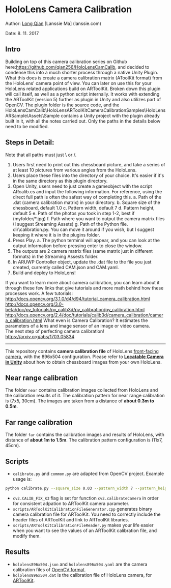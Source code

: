 HoloLens Camera Calibration
===
Author: [Long Qian](http://longqian.me/aboutme)
[Lanssie Ma] (lanssie.com)

Date: 8. 11. 2017

## Intro
Building on top of this camera calibration series on Github here:https://github.com/qian256/HoloLensCamCalib, and decided to condense this into a much shorter process through a native Unity Plugin. What this does is create a camera calibration matrix (AToolKit format) from the HoloLens' camera point of view. You can later on use this for your HoloLens related applications build on ARToolKit. 
Broken down this plugin will call itself, as well as a python script internally. It works with extending the ARToolKit (version 5) further as plugin in Unity and also utilizes part of OpenCV.
The plugin folder is the source code, and the HoloLensCamCalib\HoloLensARToolKitCameraCalibrationSamples\HoloLensARSample\Assets\Sample contains a Unity project with the plugin already built in it, with all the notes carried out. Only the paths in the details below need to be modified.

## Steps in Detail:
Note that all paths must just \\ or /. 
1. Users first need to print out this chessboard picture, and take a series of at least 10 pictures from various angles from the HoloLens. 
2. Users place these files into the directory of your choice. It's easier if it's in the same directory as this plugin directory.  
3. Open Unity, users need to just create a gameobject with the script ARcalib.cs and input the following information. For reference, using the direct full path is often the safest way of completing this. 
	a. Path of the .dat (camera calibration matrix) in your directory.
	b. Square size of the chessboard, default 1.0
	c. Pattern width, default 7
	d. Pattern height, default 5
	e. Path of the photos you took in step 1-2, best if (myfolder/*.jpg)
	f. Path where you want to output the camera matrix files (I suggest Streaming Assets)
	g. Path of the Python file. dir\\calibration.py. You can move it around if you wish, but I suggest keeping it where it is in the plugins folder. 
4. Press Play.
	a. The python terminal will appear, and you can look at the output information before pressing enter to close the window.
5. The outputs are 2 camera matrix files (same matrix just in different formats) in the Streaming Assests folder. 
6. In ARUWP Controller object, update the .dat file to the file you just created, currently called CAM.json and CAM.yaml. 
7. Build and deploy to HoloLens!

If you want to learn more about camera calibration, you can learn about it through these few links that give tutorials and more math behind how these processes work. 
A few tutorials: 
http://docs.opencv.org/3.1.0/d4/d94/tutorial_camera_calibration.html
http://docs.opencv.org/3.0-beta/doc/py_tutorials/py_calib3d/py_calibration/py_calibration.html
http://docs.opencv.org/2.4/doc/tutorials/calib3d/camera_calibration/camera_calibration.html
What even is Camera Calibration? It estimates the parameters of a lens and image sensor of an image or video camera.  
The next step of perfecting camera calibration! https://arxiv.org/abs/1703.05834

-------

This repository contains **camera calibration file** of HoloLens [front-facing camera](https://developer.microsoft.com/en-us/windows/holographic/locatable_camera), with the 896x504 configuration. Please refer to [**Locatable Camera in Unity**](https://developer.microsoft.com/en-us/windows/mixed-reality/locatable_camera_in_unity) about how to obtain chessboard images from your own HoloLens.

## Near range calibration
The folder ```near``` contains calibration images collected from HoloLens and the calibration results of it.
The calibration pattern for near range calibration is (7x5, 30cm).
The images are taken from a distance of **about 0.3m to 0.5m**.

## Far range calibration
The folder ```far``` contains the calibration images and results of HoloLens, with distance of **about 1m to 1.5m**.
The calibration pattern configuration is (11x7, 45cm).

## Scripts
* ```calibrate.py``` and ```common.py``` are adapted from OpenCV project. Example usage is:
```bash
python calibrate.py --square_size 0.03 --pattern_width 7 --pattern_height 5 data1/raw/*.jpg
```
* ```cv2.CALIB_FIX_K3``` flag is set for function ```cv2.calibrateCamera``` in order for consistent adpation to ARToolKit camera parameter.
* ```scripts/ARToolKitCalibrationFileGenerator.cpp``` generates binary camera calibration file for ARToolKit. You need to correctly include the header files of ARToolKit and link to ARToolKit libraries.
* ```scripts/ARToolKitCalibrationFileReader.py``` makes your life easier when you want to see the values of an ARToolKit calibration file, and modify them.


## Results
* ```hololens896x504.json``` and ```hololens896x504.yaml``` are the camera calibration files of [OpenCV format](http://docs.opencv.org/2.4/modules/calib3d/doc/camera_calibration_and_3d_reconstruction.html).
* ```hololens896x504.dat``` is the calibration file of HoloLens camera, for [ARToolKit](https://artoolkit.org/documentation/doku.php?id=2_Configuration:config_camera_calibration).

